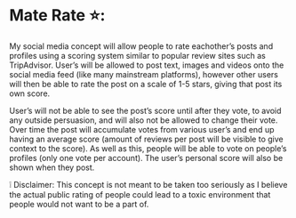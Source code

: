 # Mate Rate ⭐:

My social media concept will allow people to rate eachother’s posts and profiles using a scoring system similar to popular review sites such as TripAdvisor. User’s will be allowed to post text, images and videos onto the social media feed (like many mainstream platforms), however other users will then be able to rate the post on a scale of 1-5 stars, giving that post its own score.

User’s will not be able to see the post’s score until after they vote, to avoid any outside persuasion, and will also not be allowed to change their vote. Over time the post will accumulate votes from various user’s and end up having an average score (amount of reviews per post will be visible to give context to the score). As well as this, people will be able to vote on people’s profiles (only one vote per account). The user’s personal score will also be shown when they post.

:grey_exclamation: Disclaimer: This concept is not meant to be taken too seriously as I believe the actual public rating of people could lead to a toxic environment that people would not want to be a part of.
